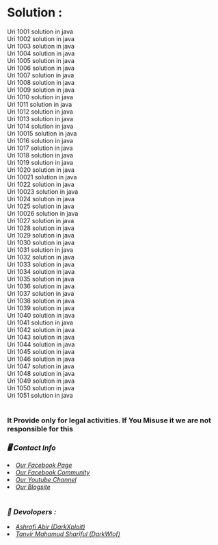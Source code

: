 # Solution : 
Uri 1001 solution in java
</br>
Uri 1002 solution in java
</br>
Uri 1003 solution in java
</br>
Uri 1004 solution in java
</br>
Uri 1005 solution in java
</br>
Uri 1006 solution in java
</br>
Uri 1007 solution in java
</br>
Uri 1008 solution in java
</br>
Uri 1009 solution in java
</br>
Uri 1010 solution in java
</br>
Uri 1011 solution in java
</br>
Uri 1012 solution in java
</br>
Uri 1013 solution in java
</br>
Uri 1014 solution in java
</br>
Uri 10015 solution in java
</br>
Uri 1016 solution in java
</br>
Uri 1017 solution in java
</br>
Uri 1018 solution in java
</br>
Uri 1019 solution in java
</br>
Uri 1020 solution in java
</br>
Uri 10021 solution in java
</br>
Uri 1022 solution in java
</br>
Uri 10023 solution in java
</br>
Uri 1024 solution in java
</br>
Uri 1025 solution in java
</br>
Uri 10026 solution in java
</br>
Uri 1027 solution in java
</br>
Uri 1028 solution in java
</br>
Uri 1029 solution in java
</br>
Uri 1030 solution in java
</br>
Uri 1031 solution in java
</br>
Uri 1032 solution in java
</br>
Uri 1033 solution in java
</br>
Uri 1034 solution in java
</br>
Uri 1035 solution in java
</br>
Uri 1036 solution in java
</br>
Uri 1037 solution in java
</br>
Uri 1038 solution in java
</br>
Uri 1039 solution in java
</br>
Uri 1040 solution in java
</br>
Uri 1041 solution in java
</br>
Uri 1042 solution in java
</br>
Uri 1043 solution in java
</br>
Uri 1044 solution in java
</br>
Uri 1045 solution in java
</br>
Uri 1046 solution in java
</br>
Uri 1047 solution in java
</br>
Uri 1048 solution in java
</br>
Uri 1049 solution in java
</br>
Uri 1050 solution in java
</br>
Uri 1051 solution in java
</br>
<br>
<h3> It Provide only for legal activities. If You Misuse it we are not responsible for this</h3>
<h3><b><i>🖥️ Contact Info </i></b></h3>
<li>  <i><a href="https://www.facebook.com/darkhunter141/">Our Facebook Page </a></i></li>
<li>  <i><a href="https://www.facebook.com/groups/428641821766559/?ref=share">Our Facebook Community</a></i></li>
<li>  <i><a href="https://youtube.com/channel/UCkSB55ezk_2vPVwoqmPVZwg">Our Youtube Channel</a></i></li>
<li>  <i><a href="https://darkhunt3r141.blogspot.com/?m=1">Our Blogsite</a></i></li>

<br>
<h3><b><i>🤠 Devolopers :</i></b></h3>
<li> <i><a href="https://www.facebook.com/ashrafiabir04">Ashrafi Abir (DarkXploit)</a></i></li>
<li>  <i><a href="https://www.facebook.com/tanvirmahamud.shariful.3">Tanvir Mahamud Shariful (DarkWlof)</a></i></li>
